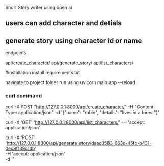 Short Story writer using open ai

## users can add character and detials
## generate story  using character id or name

endpoints

api/create_character/
api/generate_story/
api/list_characters/

#installation
install requirements.txt

navigate to project folder  run using uvicorn main:app --reload


### curl command ##

curl -X POST "http://127.0.0.1:8000/api/create_character/" -H "Content-Type: application/json" -d '{"name": "robin", "details": "lives in a forest"}'

curl -X 'GET'   'http://127.0.0.1:8000/api/list_characters/'   -H 'accept: application/json'

curl -X 'POST' \
  'http://127.0.0.1:8000/api/generate_story/daac0583-663d-45fc-b431-0ec8f139c14b' \
  -H 'accept: application/json' \
  -d ''
